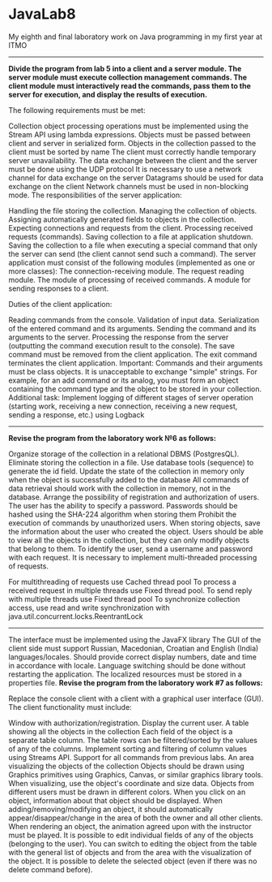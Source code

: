 # JavaLab8
My eighth and final laboratory work on Java programming in my first year at ITMO

_________________________________________________________________________________
**Divide the program from lab 5 into a client and a server module. The server module must execute collection management commands. The client module must interactively read the commands, pass them to the server for execution, and display the results of execution.**

The following requirements must be met:

Collection object processing operations must be implemented using the Stream API using lambda expressions.
Objects must be passed between client and server in serialized form.
Objects in the collection passed to the client must be sorted by name
The client must correctly handle temporary server unavailability.
The data exchange between the client and the server must be done using the UDP protocol
It is necessary to use a network channel for data exchange on the server
Datagrams should be used for data exchange on the client
Network channels must be used in non-blocking mode.
The responsibilities of the server application:

Handling the file storing the collection.
Managing the collection of objects.
Assigning automatically generated fields to objects in the collection.
Expecting connections and requests from the client.
Processing received requests (commands).
Saving collection to a file at application shutdown.
Saving the collection to a file when executing a special command that only the server can send (the client cannot send such a command).
The server application must consist of the following modules (implemented as one or more classes):
The connection-receiving module.
The request reading module.
The module of processing of received commands.
A module for sending responses to a client.

Duties of the client application:

Reading commands from the console.
Validation of input data.
Serialization of the entered command and its arguments.
Sending the command and its arguments to the server.
Processing the response from the server (outputting the command execution result to the console).
The save command must be removed from the client application.
The exit command terminates the client application.
Important: Commands and their arguments must be class objects. It is unacceptable to exchange "simple" strings. For example, for an add command or its analog, you must form an object containing the command type and the object to be stored in your collection.
Additional task:
Implement logging of different stages of server operation (starting work, receiving a new connection, receiving a new request, sending a response, etc.) using Logback
_________________________________________________________________________________

**Revise the program from the laboratory work №6 as follows:**

Organize storage of the collection in a relational DBMS (PostgresQL). Eliminate storing the collection in a file.
Use database tools (sequence) to generate the id field.
Update the state of the collection in memory only when the object is successfully added to the database
All commands of data retrieval should work with the collection in memory, not in the database.
Arrange the possibility of registration and authorization of users. The user has the ability to specify a password.
Passwords should be hashed using the SHA-224 algorithm when storing them
Prohibit the execution of commands by unauthorized users.
When storing objects, save the information about the user who created the object.
Users should be able to view all the objects in the collection, but they can only modify objects that belong to them.
To identify the user, send a username and password with each request.
It is necessary to implement multi-threaded processing of requests.

For multithreading of requests use Cached thread pool
To process a received request in multiple threads use Fixed thread pool.
To send reply with multiple threads use Fixed thread pool
To synchronize collection access, use read and write synchronization with java.util.concurrent.locks.ReentrantLock
_________________________________________________________________________________
The interface must be implemented using the JavaFX library
The GUI of the client side must support Russian, Macedonian, Croatian and English (India) languages/locales. Should provide correct display numbers, date and time in accordance with locale. Language switching should be done without restarting the application. The localized resources must be stored in a properties file.
**Revise the program from the laboratory work #7 as follows:**

Replace the console client with a client with a graphical user interface (GUI). 
The client functionality must include:

Window with authorization/registration.
Display the current user.
A table showing all the objects in the collection
Each field of the object is a separate table column.
The table rows can be filtered/sorted by the values of any of the columns. Implement sorting and filtering of column values using Streams API.
Support for all commands from previous labs.
An area visualizing the objects of the collection
Objects should be drawn using Graphics primitives using Graphics, Canvas, or similar graphics library tools.
When visualizing, use the object's coordinate and size data.
Objects from different users must be drawn in different colors.
When you click on an object, information about that object should be displayed.
When adding/removing/modifying an object, it should automatically appear/disappear/change in the area of both the owner and all other clients. 
When rendering an object, the animation agreed upon with the instructor must be played.
It is possible to edit individual fields of any of the objects (belonging to the user). You can switch to editing the object from the table with the general list of objects and from the area with the visualization of the object.
It is possible to delete the selected object (even if there was no delete command before).
